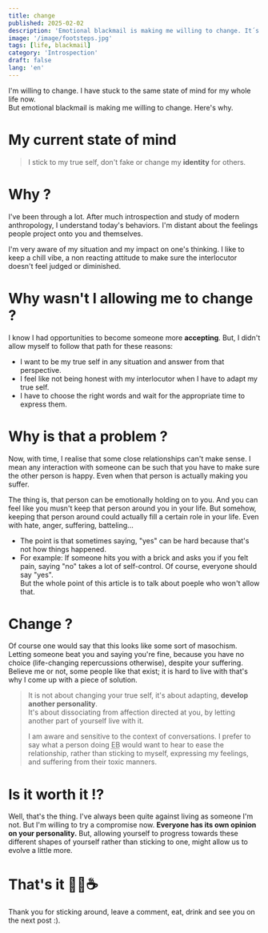 ```yaml
---
title: change
published: 2025-02-02
description: 'Emotional blackmail is making me willing to change. It´s not easy, but is it worth it !?'
image: '/image/footsteps.jpg'
tags: [life, blackmail]
category: 'Introspection'
draft: false 
lang: 'en'
---
```


I'm willing to change. I have stuck to the same state of mind for my whole life now.<br/>
But emotional blackmail is making me willing to change. Here's why.

# My current state of mind
> I stick to my true self, don't fake or change my **identity** for others.

# Why ?
I've been through a lot. After much introspection and study of modern anthropology, I understand today's behaviors. I'm distant about the feelings people project onto you and themselves.

I'm very aware of my situation and my impact on one's thinking. I like to keep a chill vibe, a non reacting attitude to make sure the interlocutor doesn't feel judged or diminished.

# Why wasn't I allowing me to change ?
I know I had opportunities to become someone more **accepting**. But, I didn't allow myself to follow that path for these reasons:

+ I want to be my true self in any situation and answer from that perspective.
+ I feel like not being honest with my interlocutor when I have to adapt my true self.
+ I have to choose the right words and wait for the appropriate time to express them.

# Why is that a problem ?
Now, with time, I realise that some close relationships can't make sense. I mean any interaction with someone can be such that you have to make sure the other person is happy. Even when that person is actually making you suffer.

The thing is, that person can be emotionally holding on to you. And you can feel like you musn't keep that person around you in your life. But somehow, keeping that person around could actually fill a certain role in your life. Even with hate, anger, suffering, batteling...

+ The point is that sometimes saying, "yes" can be hard because that's not how things happened.<br/>
+ For example: If someone hits you with a brick and asks you if you felt pain, saying "no" takes a lot of self-control. Of course, everyone should say "yes".<br/> But the whole point of this article is to talk about poeple who won't allow that.

# Change ?

Of course one would say that this looks like some sort of masochism. Letting someone beat you and saying you're fine, because you have no choice (life-changing repercussions otherwise), despite your suffering. Believe me or not, some people like that exist; it is hard to live with that's why I come up with a piece of solution.

> It is not about changing your true self, it's about adapting, **develop another personality**.</br>
> It's about dissociating from affection directed at you, by letting another part of yourself live with it.
>
> I am aware and sensitive to the context of conversations. I prefer to say what a person doing <abbr title="Emotional Blackimail">EB</abbr> would want to hear to ease the relationship, rather than sticking to myself, expressing my feelings, and suffering from their toxic manners.


# Is it worth it !?

Well, that's the thing. I've always been quite against living as someone I'm not. But I'm willing to try a compromise now. **Everyone has its own opinion on your personality.** But, allowing yourself to progress towards these different shapes of yourself rather than sticking to one, might allow us to evolve a little more.

# That's it 🥔🍠☕

Thank you for sticking around, leave a comment, eat, drink and see you on the next post :).